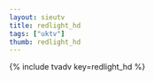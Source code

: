 ```yaml
--- 
layout: sieutv
title: redlight_hd
tags: ["uktv"]
thumb: redlight_hd
---
```

{% include tvadv key=redlight_hd %}
